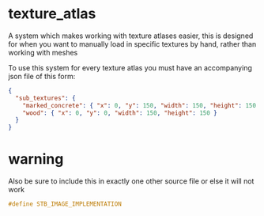 # texture_atlas
A system which makes working with texture atlases easier, this is designed for when you want to manually load in specific textures by hand, rather than working with meshes

To use this system for every texture atlas you must have an accompanying json file of this form: 
```json
{
  "sub_textures": {
    "marked_concrete": { "x": 0, "y": 150, "width": 150, "height": 150 },
    "wood": { "x": 0, "y": 0, "width": 150, "height": 150 }
  }
}
```

# warning
Also be sure to include this in exactly one other source file or else it will not work

```cpp
#define STB_IMAGE_IMPLEMENTATION 
```
